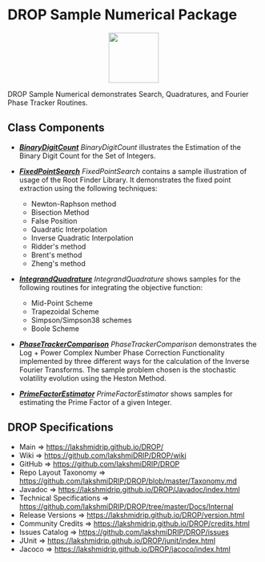 # DROP Sample Numerical Package

<p align="center"><img src="https://github.com/lakshmiDRIP/DROP/blob/master/DRIP_Logo.gif?raw=true" width="100"></p>

DROP Sample Numerical demonstrates Search, Quadratures, and Fourier Phase Tracker Routines.


## Class Components

 * [***BinaryDigitCount***](https://github.com/lakshmiDRIP/DROP/tree/master/src/main/java/org/drip/sample/numerical/BinaryDigitCount.java)
 <i>BinaryDigitCount</i> illustrates the Estimation of the Binary Digit Count for the Set of Integers.

 * [***FixedPointSearch***](https://github.com/lakshmiDRIP/DROP/tree/master/src/main/java/org/drip/sample/numerical/FixedPointSearch.java)
 <i>FixedPointSearch</i> contains a sample illustration of usage of the Root Finder Library. It demonstrates the fixed point extraction using the following techniques:
 	* Newton-Raphson method
 	* Bisection Method
 	* False Position
 	* Quadratic Interpolation
 	* Inverse Quadratic Interpolation
 	* Ridder's method
 	* Brent's method
 	* Zheng's method

 * [***IntegrandQuadrature***](https://github.com/lakshmiDRIP/DROP/tree/master/src/main/java/org/drip/sample/numerical/IntegrandQuadrature.java)
 <i>IntegrandQuadrature</i> shows samples for the following routines for integrating the objective function:
 	* Mid-Point Scheme
 	* Trapezoidal Scheme
 	* Simpson/Simpson38 schemes
 	* Boole Scheme

 * [***PhaseTrackerComparison***](https://github.com/lakshmiDRIP/DROP/tree/master/src/main/java/org/drip/sample/numerical/PhaseTrackerComparison.java)
 <i>PhaseTrackerComparison</i> demonstrates the Log + Power Complex Number Phase Correction Functionality implemented by three different ways for the calculation of the Inverse Fourier Transforms. The sample problem chosen is the stochastic volatility evolution using the Heston Method.

 * [***PrimeFactorEstimator***](https://github.com/lakshmiDRIP/DROP/tree/master/src/main/java/org/drip/sample/numerical/PrimeFactorEstimator.java)
 <i>PrimeFactorEstimator</i> shows samples for estimating the Prime Factor of a given Integer.


## DROP Specifications

 * Main                     => https://lakshmidrip.github.io/DROP/
 * Wiki                     => https://github.com/lakshmiDRIP/DROP/wiki
 * GitHub                   => https://github.com/lakshmiDRIP/DROP
 * Repo Layout Taxonomy     => https://github.com/lakshmiDRIP/DROP/blob/master/Taxonomy.md
 * Javadoc                  => https://lakshmidrip.github.io/DROP/Javadoc/index.html
 * Technical Specifications => https://github.com/lakshmiDRIP/DROP/tree/master/Docs/Internal
 * Release Versions         => https://lakshmidrip.github.io/DROP/version.html
 * Community Credits        => https://lakshmidrip.github.io/DROP/credits.html
 * Issues Catalog           => https://github.com/lakshmiDRIP/DROP/issues
 * JUnit                    => https://lakshmidrip.github.io/DROP/junit/index.html
 * Jacoco                   => https://lakshmidrip.github.io/DROP/jacoco/index.html
